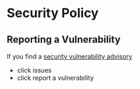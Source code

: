 # Security Policy

## Reporting a Vulnerability

If you find a [security vulnerability advisory](https://github.com/AndreasAugustin/actions-template-sync/security/advisories/new)

- click issues
- click report a vulnerability
